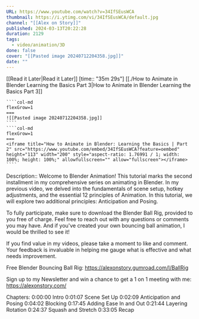 ```yaml
---
URL: https://www.youtube.com/watch?v=34IfSEusWCA
thumbnail: https://i.ytimg.com/vi/34IfSEusWCA/default.jpg
channel: "[[Alex on Story]]"
published: 2024-03-13T20:22:28
duration: 2129
tags:
  - video/animation/3D
done: false
cover: "[[Pasted image 20240712204358.jpg]]"
date: ""
---
```

[[Read it Later|Read it Later]] [time:: "35m 29s"]
[[./How to Animate in Blender Learning the Basics  Part 3|How to Animate in Blender Learning the Basics  Part 3]]
`````col
````col-md
flexGrow=1
===
![[Pasted image 20240712204358.jpg]]
````
````col-md
flexGrow=1
===
<iframe title="How to Animate in Blender: Learning the Basics | Part 2" src="https://www.youtube.com/embed/34IfSEusWCA?feature=oembed" height="113" width="200" style="aspect-ratio: 1.76991 / 1; width: 100%; height: 100%;" allowfullscreen="" allow="fullscreen"></iframe>
````
`````

Description:: Welcome to Blender Animation! This tutorial marks the second installment in my comprehensive series on animating in Blender. In my previous video, we delved into the fundamentals of scene setup, hotkey adjustments, and the essential 12 principles of Animation. In this tutorial, we will explore two additional principles: Anticipation and Posing.

To fully participate, make sure to download the Blender Ball Rig, provided to you free of charge. Feel free to reach out with any questions or comments you may have. And if you've created your own bouncing ball animation, I would be thrilled to see it!

If you find value in my videos, please take a moment to like and comment. Your feedback is invaluable in helping me gauge what is effective and what needs improvement.

Free Blender Bouncing Ball Rig: https://alexonstory.gumroad.com/l/BallRig

Sign up to my Newsletter and win a chance to get a 1 on 1 meeting with me:
https://alexonstory.com/

Chapters:
0:00:00 Intro
0:01:07 Scene Set Up
0:02:09 Anticipation and Posing
0:04:02 Blocking
0:17:45 Adding Ease In and Out
0:21:44 Layering Rotation
0:24:37 Squash and Stretch
0:33:05 Recap